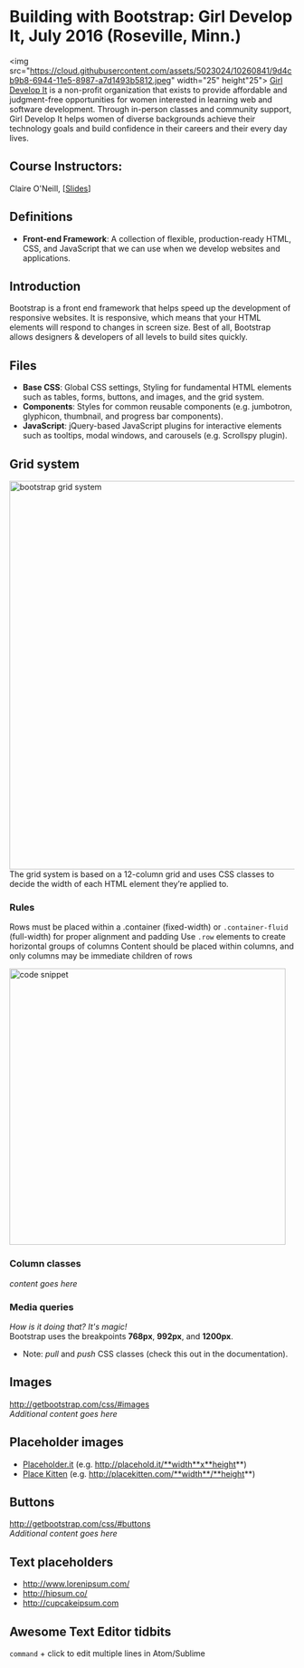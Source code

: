 # Building with Bootstrap: Girl Develop It, July 2016 (Roseville, Minn.)

<img src="https://cloud.githubusercontent.com/assets/5023024/10260841/9d4cb9b8-6944-11e5-8987-a7d1493b5812.jpeg" width="25" height"25"> [Girl Develop It](https://www.girldevelopit.com/chapters/minneapolis) is a non-profit organization that exists to provide affordable and judgment-free opportunities for women interested in learning web and software development. Through in-person classes and community support, Girl Develop It helps women of diverse backgrounds achieve their technology goals and build confidence in their careers and their every day lives.

## Course Instructors:  
Claire O'Neill, [[Slides](https://gdiminneapolis.github.io/building-with-bootstrap)]  

## Definitions  
* **Front-end Framework**: A collection of flexible, production-ready HTML, CSS, and JavaScript that we can use when we develop websites and applications.  

## Introduction  
Bootstrap is a front end framework that helps speed up the development of responsive websites. It is responsive, which means that your HTML elements will respond to changes in screen size. Best of all, Bootstrap allows designers & developers of all levels to build sites quickly.

## Files
* **Base CSS**: Global CSS settings, Styling for fundamental HTML elements such as tables, forms, buttons, and images, and the grid system.  
* **Components**: Styles for common reusable components (e.g. jumbotron, glyphicon, thumbnail, and progress bar components).  
* **JavaScript**: jQuery-based JavaScript plugins for interactive elements such as tooltips, modal windows, and carousels (e.g. Scrollspy plugin).    


## Grid system  
<img width="686" alt="bootstrap grid system" src="https://cloud.githubusercontent.com/assets/5023024/17272093/37e977da-5653-11e6-8847-f7af9b1a2476.png">  
The grid system is based on a 12-column grid and uses CSS classes to decide the width of each HTML element they’re applied to.

### Rules
Rows must be placed within a .container (fixed-width) or `.container-fluid` (full-width) for proper alignment and padding
Use `.row` elements to create horizontal groups of columns
Content should be placed within columns, and only columns may be immediate children of rows

<img width="488" alt="code snippet" src="https://cloud.githubusercontent.com/assets/5023024/17272097/50f29478-5653-11e6-8f8b-8480cb38e0cd.png">  

### Column classes  
*content goes here*

### Media queries  
*How is it doing that? It's magic!*  
Bootstrap uses the breakpoints **768px**, **992px**, and **1200px**.  
* Note: *pull* and *push* CSS classes (check this out in the documentation).  

## Images  
http://getbootstrap.com/css/#images  
*Additional content goes here*

## Placeholder images
* [Placeholder.it](http://placeholder.it) (e.g. http://placehold.it/**width**x**height**)  
* [Place Kitten](http://placekitten.com) (e.g. http://placekitten.com/**width**/**height**)   

## Buttons  
http://getbootstrap.com/css/#buttons  
*Additional content goes here*  

## Text placeholders  
* http://www.lorenipsum.com/  
* http://hipsum.co/  
* http://cupcakeipsum.com  

## Awesome Text Editor tidbits
`command` + click to edit multiple lines in Atom/Sublime
